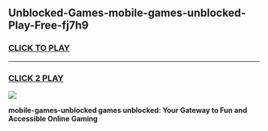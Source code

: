 
## Unblocked-Games-mobile-games-unblocked-Play-Free-fj7h9
<h3>
<a href="https://premium76.site?title=mobile-games-unblocked&ref=15A">CLICK TO PLAY</a></h3>
<hr>

<h3>
<a href="https://premium76.site?title=mobile-games-unblocked&ref=15A">CLICK 2 PLAY</a>
  
</h3>

<a href="https://premium76.site?title=mobile-games-unblocked&ref=15A"><img src="https://clearcache.store/games.png"></a>


**mobile-games-unblocked games unblocked: Your Gateway to Fun and Accessible Online Gaming**
